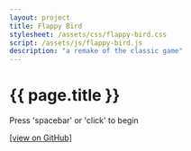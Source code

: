 ```yaml
---
layout: project
title: Flappy Bird
stylesheet: /assets/css/flappy-bird.css
script: /assets/js/flappy-bird.js
description: "a remake of the classic game"
---
```


<div class="flappy-bird">
  <div class="game-title">
    <h1>{{ page.title }}</h1>
  </div>
  <div class="game-screen">
    <canvas id="game" width="300" height="500"></canvas>
    <p id="description" class="game-description">
      Press 'spacebar' or 'click' to begin
    </p>
    <p class="source-link">
      <a href="https://www.github.com/noanonoa/flappy-bird" target="_blank">
        [view on GitHub]
      </a>
    </p>
  </div>
</div>
